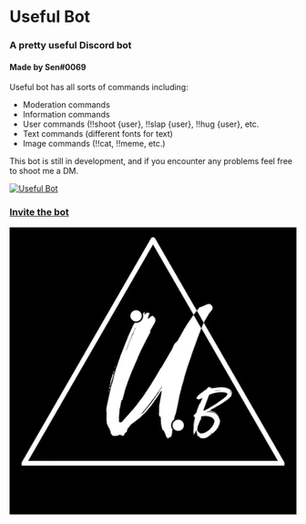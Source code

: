 <h1>Useful Bot</h1>
<h3>A pretty useful Discord bot</h3>
<h4>Made by Sen#0069</h4>
Useful bot has all sorts of commands including:<br>
<ul>
  <li>Moderation commands</li>
  <li>Information commands</li>
  <li>User commands (!!shoot {user}, !!slap {user}, !!hug {user}, etc.</li>
  <li>Text commands (different fonts for text)</li>
  <li>Image commands (!!cat, !!meme, etc.)</li>
</ul>

This bot is still in development, and if you encounter any problems feel free to shoot me a DM.

<a href="https://discordbots.org/bot/509012657890918430" >
  <img src="https://discordbots.org/api/widget/509012657890918430.svg" alt="Useful Bot" />
</a>

<a href="https://discordapp.com/oauth2/authorize?client_id=509012657890918430&scope=bot&permissions=8" target="_blank"><h3>Invite the bot</h3></a> 

<img src="usefulbot.webp" alt="Useful Bot">
